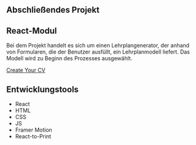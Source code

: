 ## Abschließendes Projekt 
## React-Modul


Bei dem Projekt handelt es sich um einen Lehrplangenerator, der anhand von Formularen, die der Benutzer ausfüllt, ein Lehrplanmodell liefert. 
Das Modell wird zu Beginn des Prozesses ausgewählt. 

<a href="https://github.com/Jackeline-Matos/Lebenslauf/tree/main/lebenslauf/projektFotos-Readme">
Create Your CV
</a>

## Entwicklungstools
* React
* HTML
* CSS
* JS
* Framer Motion
* React-to-Print
